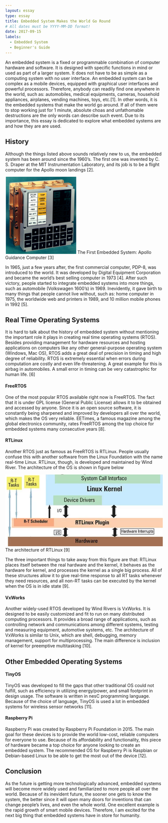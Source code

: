 ```yaml
---
layout: essay
type: essay
title: Embedded System Makes the World Go Round
# All dates must be YYYY-MM-DD format!
date: 2017-09-15
labels:
  - Embedded System
  - Beginner's Guide
---
```



An embedded system is a fixed or programmable combination of computer hardware and software. It is designed with specific functions in mind or used as part of a larger system. It does not have to be as simple as a computing system with no user interface. An embedded system can be complex as a mobile devices, equipped with graphical user interfaces and powerful processors. Therefore, anybody can readily find one anywhere in the world, such as:  automobiles, medical equipments, cameras, household appliances, airplanes, vending machines, toys, etc.[1]. In other words, it is the embedded systems that make the world go around. If all of them were to stop working just for 1 minute, absolute choas and unfathomable destructions are the only words can describe such event. Due to its importance, this essay is dedicated to explore what embedded systems are and how they are are used.

## History

Although the things listed above sounds relatively new to us, the embedded system has been around since the 1960’s. The first one was invented by C. S. Draper at the MIT Instrumentation Laboratory, and its job is to be a flight computer for the Apollo moon landings [2].

<img class="ui medium left floated image" src="../images/embeddedsystem1.png">
The First Embedded System: Apollo Guidance Computer [3]

In 1965, just a few years after, the first commercial computer, PDP-8, was introduced to the world. It was developed by Digital Equipment Corporation and became the world’s best selling computer in 1973 [4]. After such victory, people started to integrate embedded systems into more things, such as automobile (Volkswagen 1600’s) in 1969. Inevidently, it gave birth to many things that people cannot live without, such as: home computer in 1975, the worldwide web and printers in 1989, and 10 million mobile phones in 1992 [5].

## Real Time Operating Systems
It is hard to talk about the history of embedded system without mentioning the important role it plays in creating real time operating systems (RTOS). Besides providing management for hardware resources and hosting applications on computers like any other general-purpose operating system (Windows, Mac OS), RTOS adds a great deal of precision in timing and high degree of reliability. RTOS is extremely essential when errors during computation are costly and even life-threatening. A great example for this is airbag in automobiles. A small error in timing can be very catastrophic for human life. [6]

#### FreeRTOS
One of the most popular RTOS available right now is FreeRTOS. The fact that it is under GPL license (General Public License) allows it to be  obtained and accessed by anyone. Since it is an open source software, it is constantly being sharpened and improved by developers all over the world, which makes the OS very reliable. EETimes, a famous magazine among the global electronics community, rates FreeRTOS among the top choice for embedded systems many consecutive years [8].

#### RTLinux
Another RTOS just as famous as FreeRTOS is RTLinux. People usually confuse this with another software from the Linux Foundation with the name real-time Linux. RTLinux, though, is developed and maintained by Wind River. The architecture of the OS is shown in figure below

<img class="ui medium left floated image" src="../images/embeddedsystem2.png">
The architecture of RTLinux [9]

The three important things to take away from this figure are that: RTLinux places itself between the real hardware and the kernel, it behaves as the hardware for kernel, and processes the kernel as a single big process. All of these structures allow it to give real-time response to all RT tasks whenever they need resources, and all non-RT tasks can be executed by the kernel when the OS is in idle state [9].

#### VxWorks
Another widely-used RTOS developed by Wind Rivers is VxWorks. It is designed to be easily customized and fit to run on many distributed computing processors. It provides a broad range of applications, such as controlling network and communications among different systems, testing and measuring equipment, automotive systems, etc.
The architecture of VxWorks is similar to Unix, which are shell, debugging, memory management, support for multiprocessing.  The main difference is inclusion of kernel for preemptive multitasking [10].

## Other Embedded Operating Systems
#### TinyOS
TinyOS was developed to fill the gaps that other traditional OS could not fulfill, such as efficiency in utilizing energy/power, and small footprint in design usage. The software is written in nesC programming language. Because of the choice of language, TinyOS is used a lot in embedded systems for wireless sensor networks [11].

#### Raspberry Pi
Raspberry Pi was created by Raspberry Pi Foundation in 2015. The main goal for these devices is to provide the world low-cost, reliable computers for everyone to use. Because of its affordability and functionality, this piece of hardware became a top choice for anyone looking to create an embedded system. The recommended OS for Raspberry Pi is Raspbian or Debian-based Linux to be able to get the most out of the device [12].

## Conclusion
As the future is getting more technologically advanced, embedded systems will become more widely used and familiarized to more people all over the world. Because of its inevident future, the sooner one gets to know the system, the better since it will open many doors for inventions that can change people’s lives, and even the whole world. One excellent example is the rapid growth of smart mobile devices. Therefore, I am excited for the next big thing that embedded systems have in store for humanity.

